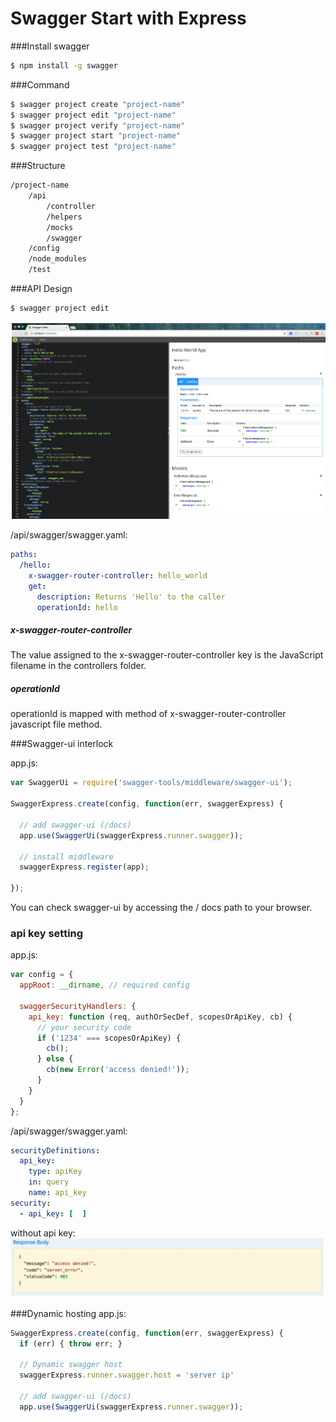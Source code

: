 # Swagger Start with Express


###Install swagger
```bash
$ npm install -g swagger
```

###Command 
```bash
$ swagger project create "project-name"
$ swagger project edit "project-name"
$ swagger project verify "project-name"
$ swagger project start "project-name"
$ swagger project test "project-name"
```

###Structure

```bash
/project-name
    /api
        /controller
        /helpers
        /mocks
        /swagger
    /config
    /node_modules
    /test
```

###API Design

```bash
$ swagger project edit
```
![img](img/edit.png)


/api/swagger/swagger.yaml:
```yaml
paths:
  /hello:
    x-swagger-router-controller: hello_world
    get:
      description: Returns 'Hello' to the caller
      operationId: hello 
```
##### x-swagger-router-controller
The value assigned to the x-swagger-router-controller key is the JavaScript filename in the controllers folder.

##### operationId
operationId is mapped with method of x-swagger-router-controller javascript file method.

###Swagger-ui interlock

app.js:
```javascript
var SwaggerUi = require('swagger-tools/middleware/swagger-ui');

SwaggerExpress.create(config, function(err, swaggerExpress) {

  // add swagger-ui (/docs)
  app.use(SwaggerUi(swaggerExpress.runner.swagger));

  // install middleware
  swaggerExpress.register(app);

});
``` 
You can check swagger-ui by accessing the / docs path to your browser.

### api key setting
app.js:
```javascript
var config = {
  appRoot: __dirname, // required config

  swaggerSecurityHandlers: {
    api_key: function (req, authOrSecDef, scopesOrApiKey, cb) {
      // your security code
      if ('1234' === scopesOrApiKey) {
        cb();
      } else {
        cb(new Error('access denied!'));
      }
    }
  }
};
```

/api/swagger/swagger.yaml:
```yaml
securityDefinitions:
  api_key:
    type: apiKey
    in: query
    name: api_key
security:
  - api_key: [  ]   
```

without api key:
![img](./img/error.png)

###Dynamic hosting
app.js:
```javascript
SwaggerExpress.create(config, function(err, swaggerExpress) {
  if (err) { throw err; }

  // Dynamic swagger host
  swaggerExpress.runner.swagger.host = 'server ip'
  
  // add swagger-ui (/docs)
  app.use(SwaggerUi(swaggerExpress.runner.swagger));

```
